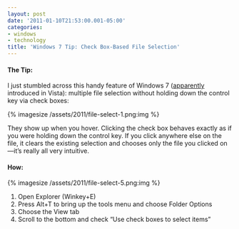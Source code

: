 ```yaml
---
layout: post
date: '2011-01-10T21:53:00.001-05:00'
categories:
- windows
- technology
title: 'Windows 7 Tip: Check Box-Based File Selection'
---
```


#### The Tip:

I just stumbled across this handy feature of Windows 7 ([apparently](http://mintywhite.com/vista/vcustomization/select-multiple-files-with-checkboxes-in-vista-explorer/) introduced in Vista): multiple file selection without holding down the control key via check boxes:

{% imagesize /assets/2011/file-select-1.png:img %}

They show up when you hover. Clicking the check box behaves exactly as if you were holding down the control key. If you click anywhere else on the file, it clears the existing selection and chooses only the file you clicked on—it’s really all very intuitive.

#### How:

{% imagesize /assets/2011/file-select-5.png:img %}

1. Open Explorer (Winkey+E)
2. Press Alt+T to bring up the tools menu and choose Folder Options
3. Choose the View tab
4. Scroll to the bottom and check “Use check boxes to select items”